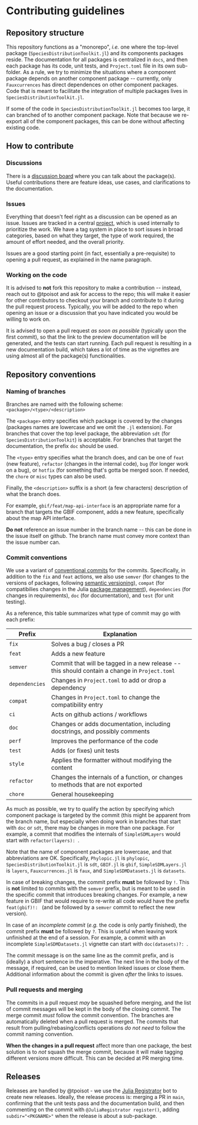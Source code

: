 # Contributing guidelines

## Repository structure

This repository functions as a "monorepo", *i.e.* one where the top-level package
(`SpeciesDistributionToolkit.jl`) and its components packages reside. The documentation for
all packages is centralized in `docs`, and then each package has its code, unit tests, and `Project.toml`
file in its own sub-folder. As a rule, we try to minimize the situations where a component
package depends on another component package -- currently, only `Fauxcurrences` has direct
dependences on other component packages. Code that is meant to facilitate the integration of
multiple packages lives in `SpeciesDistributionToolkit.jl`.

If some of the code in `SpeciesDistributionToolkit.jl` becomes too large, it can branched of
to another component package. Note that because we re-export all of the component packages,
this can be done without affecting existing code.

## How to contribute

### Discussions

There is a [discussion board][discussion] where you can talk about the package(s). Useful
contributions there are feature ideas, use cases, and clarifications to the documentation.

[discussion]: https://github.com/PoisotLab/SpeciesDistributionToolkit.jl/discussions

### Issues

Everything that doesn't feel right as a discussion can be opened as an issue. Issues are
tracked in a central [project][pboard], which is used internally to prioritize the work. We
have a tag system in place to sort issues in broad categories, based on what they target,
the type of work required, the amount of effort needed, and the overall priority.

[pboard]: https://github.com/orgs/PoisotLab/projects/3

Issues are a good starting point (in fact, essentially a pre-requisite) to opening a pull
request, as explained in the name paragraph.

### Working on the code

It is advised to **not** fork this repository to make a contribution -- instead, reach out
to @tpoisot and ask for access to the repo; this will make it easier for other contributors
to checkout your branch and contribute to it during the pull request process. Typically,
you will be added to the repo when opening an issue or a discussion that you have indicated
you would be willing to work on.

It is advised to open a pull request *as soon as possible* (typically upon the first
commit), so that the link to the preview documentation will be generated, and the tests can
start running. Each pull request is resulting in a new documentation build, which takes
a lot of time as the vignettes are using almost all of the package(s) functionalities.

## Repository conventions

### Naming of branches

Branches are named with the following scheme: `<package>/<type>/<description>`

The `<package>` entry specifies which package is covered by the changes (packages names are
 lowercase and we omit the `.jl` extension). For branches that cover the top level package,
the abbreviation `sdt` (for `SpeciesDistributionToolkit`) is acceptable. For branches
that target the documentation, the prefix `doc` should be used.

The `<type>` entry specifies what the branch does, and can be one of `feat` (new feature),
`refactor` (changes in the internal code), `bug` (for longer work on a bug), or `hotfix`
(for something that's gotta be merged soon. If needed, the `chore` or `misc` types can
also be used.

Finally, the `<description>` suffix is a short (a few characters) description of what the
branch does.

For example, `gbif/feat/map-api-interface` is an appropriate name for a branch that targets
the GBIF component, adds a new feature, specifically about the map API interface.

**Do not** reference an issue number in the branch name -- this can be done in the issue
itself on github. The branch name must convey more context than the issue number can.

### Commit conventions

We use a variant of [conventional commits][convcom] for the commits. Specifically, in
addition to the `fix` and `feat` actions, we also use `semver` (for changes to the versions
of packages, following [semantic versioning][semver]), `compat` (for compatibilies
changes in the Julia [package management][pkg]), `dependencies` (for changes in
requirements), `doc` (for documentation), and `test` (for unit testing).

As a reference, this table summarizes what type of commit may go with each prefix:

| Prefix | Explanation |
|---|---|
| `fix` | Solves a bug / closes a PR |
| `feat` | Adds a new feature |
| `semver` | Commit that will be tagged in a new release -- this should contain a change in `Project.toml` |
| `dependencies` | Changes in `Project.toml` to add or drop a dependency |
| `compat` | Changes in `Project.toml` to change the compatibility entry |
| `ci` | Acts on github actions / workflows |
| `doc` | Changes or adds documentation, including docstrings, and possibly comments |
| `perf` | Improves the performance of the code |
| `test` | Adds (or fixes) unit tests |
| `style` | Applies the formatter without modifying the content |
| `refactor` | Changes the internals of a function, or changes to methods that are not exported |
| `chore` | General housekeeping |

[convcom]: https://www.conventionalcommits.org/en/v1.0.0/#summary
[semver]: https://semver.org/
[pkg]: https://pkgdocs.julialang.org/v1/compatibility/

As much as possible, we try to qualify the action by specifying which component package is
targeted by the commit (this might be apparent from the branch name, but especially when
doing work in branches that start with `doc` or `sdt`, there may be changes in more
than one package. For example, a commit that modifies the internals of `SimpleSDMLayers`
would start with `refactor(layers): `.

Note that the name of component packages are lowercase, and that abbreviations are OK.
Specifically, `Phylopic.jl` is `phylopic`, `SpeciesDistributionToolkit.jl` is `sdt`,
`GBIF.jl` is `gbif`, `SimpleSDMLayers.jl` is `layers`, `Fauxcurrences.jl` is `faux`, and
`SimpleSDMDatasets.jl` is `datasets`.

In case of breaking changes, the commit prefix **must** be followed by `!`. This is **not**
limited to commits with the `semver` prefix, but is meant to be used in the specific commit
that introduces breaking changes. For example, a new feature in GBIF that would require to
re-write all code would have the prefix `feat(gbif)!: ` (and be followed by a `semver` commit
to reflect the new version).

In case of an *incomplete commit* (*e.g.* the code is only partly finished), the commit prefix **must** be followed by `?`. This is useful when leaving work unfinished at the end of a session. For example, a commit with an incomplete `SimpleSDMDatasets.jl` vignette can start with `doc(datasets)?: `.

The commit message is on the same line as the commit prefix, and is (ideally) a short
sentence in the imperative. The next line in the body of the message, if required, can be
used to mention linked issues or close them. Additional information about the commit is
given *after* the links to issues.

### Pull requests and merging

The commits in a pull request *may* be squashed before merging, and the list of commit
messages will be kept in the body of the closing commit. The merge commit *must* follow the
commit convention. The branches are automatically deleted when a pull request is merged. The
commits that result from pulling/rebasing/conflicts operations *do not need* to follow the
commit naming convention.

**When the changes in a pull request** affect more than one package, the best solution is
to *not* squash the merge commit, because it will make tagging different versions more
difficult. This can be decided at PR merging time.

## Releases

Releases are handled by @tpoisot - we use the [Julia
Registrator](https://github.com/JuliaRegistries/Registrator.jl) bot to create
new releases. Ideally, the release process is: merging a PR in `main`,
confirming that the unit tests pass and the documentation build, and then
commenting on the commit with  `@JuliaRegistrator register()`, adding
`subdir="<PKGNAME>"` when the release is about a sub-package.